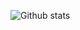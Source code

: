![Github stats](https://github-readme-stats.vercel.app/api?username=Gl00ria&theme=great-gatsby&show_icons=true&count_private=true&text_color=#be1825)
